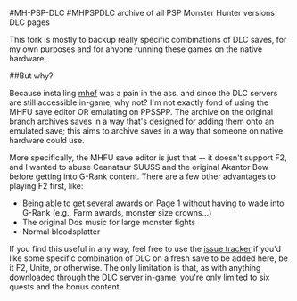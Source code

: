 #MH-PSP-DLC
#MHPSPDLC archive of all PSP Monster Hunter versions DLC pages

This fork is mostly to backup really specific combinations of DLC saves, for my own purposes and for anyone running these games on the native hardware. 

##But why?

Because installing [mhef](https://gitlab.com/svanheulen/mhef) was a pain in the ass, and since the DLC servers are still accessible in-game, why not? I'm not exactly fond of using the MHFU save editor OR emulating on PPSSPP.
The archive on the original branch archives saves in a way that's designed for adding them onto an emulated save; this aims to archive saves in a way that someone on native hardware could use.

More specifically, the MHFU save editor is just that -- it doesn't support F2, and I wanted to abuse Ceanataur SUUSS and the original Akantor Bow before getting into G-Rank content. There are a few other advantages to playing F2 first, like:
* Being able to get several awards on Page 1 without having to wade into G-Rank (e.g., Farm awards, monster size crowns...)
* The original Dos music for large monster fights
* Normal bloodsplatter

If you find this useful in any way, feel free to use the [issue tracker](https://github.com/RF-TQ/MH-PSP-DLC/issues) if you'd like some specific combination of DLC on a fresh save to be added here, be it F2, Unite, or otherwise. The only limitation is that, as with anything downloaded through the DLC server in-game, you're only limited to six quests and the bonus content.
